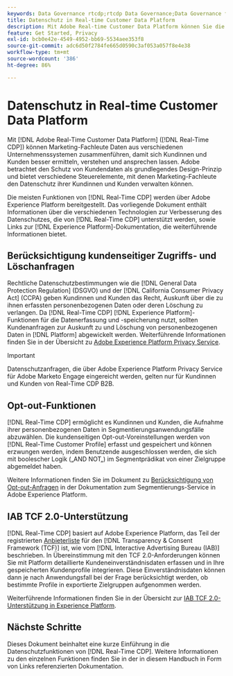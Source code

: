 ```yaml
---
keywords: Data Governance rtcdp;rtcdp Data Governance;Data Governance für Echtzeit-Kundenprofil-Daten;Datenschutz rtcdp;rtcdp Datenschutz
title: Datenschutz in Real-time Customer Data Platform
description: Mit Adobe Real-time Customer Data Platform können Sie die Einhaltung von Datenschutzbestimmungen bei Ihren Datenvorgängen optimieren.
feature: Get Started, Privacy
exl-id: bcb0e42e-4549-4952-bb69-5534aee353f8
source-git-commit: adc6d50f2784fe665d0590c3af053a057f8e4e38
workflow-type: tm+mt
source-wordcount: '386'
ht-degree: 86%

---
```


# Datenschutz in Real-time Customer Data Platform

Mit [!DNL Adobe Real-Time Customer Data Platform] ([!DNL Real-Time CDP]) können Marketing-Fachleute Daten aus verschiedenen Unternehmenssystemen zusammenführen, damit sich Kundinnen und Kunden besser ermitteln, verstehen und ansprechen lassen. Adobe betrachtet den Schutz von Kundendaten als grundlegendes Design-Prinzip und bietet verschiedene Steuerelemente, mit denen Marketing-Fachleute den Datenschutz ihrer Kundinnen und Kunden verwalten können.

Die meisten Funktionen von [!DNL Real-Time CDP] werden über Adobe Experience Platform bereitgestellt. Das vorliegende Dokument enthält Informationen über die verschiedenen Technologien zur Verbesserung des Datenschutzes, die von [!DNL Real-Time CDP] unterstützt werden, sowie Links zur [!DNL Experience Platform]-Dokumentation, die weiterführende Informationen bietet.

## Berücksichtigung kundenseitiger Zugriffs- und Löschanfragen

Rechtliche Datenschutzbestimmungen wie die [!DNL General Data Protection Regulation] (DSGVO) und der [!DNL California Consumer Privacy Act] (CCPA) geben Kundinnen und Kunden das Recht, Auskunft über die zu ihnen erfassten personenbezogenen Daten oder deren Löschung zu verlangen. Da [!DNL Real-Time CDP] [!DNL Experience Platform]-Funktionen für die Datenerfassung und -speicherung nutzt, sollten Kundenanfragen zur Auskunft zu und Löschung von personenbezogenen Daten in [!DNL Platform] abgewickelt werden. Weiterführende Informationen finden Sie in der Übersicht zu [Adobe Experience Platform Privacy Service](../../privacy-service/home.md).

>[!IMPORTANT]
>
> Datenschutzanfragen, die über Adobe Experience Platform Privacy Service für Adobe Marketo Engage eingereicht werden, gelten nur für Kundinnen und Kunden von Real-Time CDP B2B.

## Opt-out-Funktionen

[!DNL Real-Time CDP] ermöglicht es Kundinnen und Kunden, die Aufnahme ihrer personenbezogenen Daten in Segmentierungsanwendungsfälle abzuwählen. Die kundenseitigen Opt-out-Voreinstellungen werden von [!DNL Real-Time Customer Profile] erfasst und gespeichert und können erzwungen werden, indem Benutzende ausgeschlossen werden, die sich mit boolescher Logik („AND NOT„) im Segmentprädikat von einer Zielgruppe abgemeldet haben.

Weitere Informationen finden Sie im Dokument zu [Berücksichtigung von Opt-out-Anfragen](../../segmentation/tutorials/consents.md) in der Dokumentation zum Segmentierungs-Service in Adobe Experience Platform.

## IAB TCF 2.0-Unterstützung

[!DNL Real-Time CDP] basiert auf Adobe Experience Platform, das Teil der registrierten [Anbieterliste](https://iabeurope.eu/vendor-list-tcf/) für den [!DNL Transparency & Consent Framework (TCF)] ist, wie vom [!DNL Interactive Advertising Bureau (IAB)] beschrieben. In Übereinstimmung mit den TCF 2.0-Anforderungen können Sie mit Platform detaillierte Kundeneinverständnisdaten erfassen und in Ihre gespeicherten Kundenprofile integrieren. Diese Einverständnisdaten können dann je nach Anwendungsfall bei der Frage berücksichtigt werden, ob bestimmte Profile in exportierte Zielgruppen aufgenommen werden.

Weiterführende Informationen finden Sie in der Übersicht zur [IAB TCF 2.0-Unterstützung in Experience Platform](../../landing/governance-privacy-security/consent/iab/overview.md).

## Nächste Schritte

Dieses Dokument beinhaltet eine kurze Einführung in die Datenschutzfunktionen von [!DNL Real-Time CDP]. Weitere Informationen zu den einzelnen Funktionen finden Sie in der in diesem Handbuch in Form von Links referenzierten Dokumentation.
